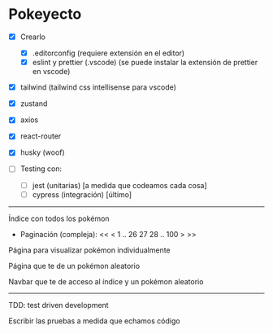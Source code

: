 # Pokeyecto

- [x] Crearlo

  - [x] .editorconfig (requiere extensión en el editor)
  - [x] eslint y prettier (.vscode) (se puede instalar la extensión de prettier en vscode)

- [x] tailwind (tailwind css intellisense para vscode)
- [x] zustand
- [x] axios
- [x] react-router
- [x] husky (woof)

- [ ] Testing con:

  - [ ] jest (unitarias) [a medida que codeamos cada cosa]
  - [ ] cypress (integración) [último]

---

Índice con todos los pokémon

- Paginación (compleja): << < 1 .. 26 27 28 .. 100 > >>

Página para visualizar pokémon individualmente

Página que te de un pokémon aleatorio

Navbar que te de acceso al índice y un pokémon aleatorio

---

TDD: test driven development

Escribir las pruebas a medida que echamos código

